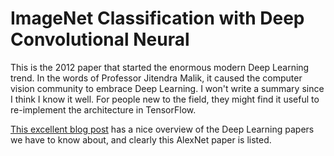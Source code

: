 # ImageNet Classification with Deep Convolutional Neural

This is the 2012 paper that started the enormous modern Deep Learning trend. In
the words of Professor Jitendra Malik, it caused the computer vision community
to embrace Deep Learning. I won't write a summary since I think I know it well.
For people new to the field, they might find it useful to re-implement the
architecture in TensorFlow.

[This excellent blog post][1] has a nice overview of the Deep Learning papers we
have to know about, and clearly this AlexNet paper is listed.

[1]:https://adeshpande3.github.io/adeshpande3.github.io/The-9-Deep-Learning-Papers-You-Need-To-Know-About.html
